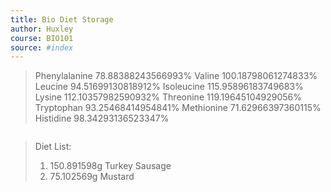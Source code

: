 ```yaml
---
title: Bio Diet Storage 
author: Huxley 
course: BIO101
source: #index
---
```


> Phenylalanine 78.88388243566993%
Valine 100.18798061274833%
Leucine 94.51699130818912%
Isoleucine 115.95896183749683%
Lysine 112.10357982590932%
Threonine 119.19645104929056%
Tryptophan 93.25468414954841%
Methionine 71.62966397360115%
Histidine 98.34293136523347%
```
```
> Diet List:
> 1. 150.891598g Turkey Sausage
> 2. 75.102569g Mustard























